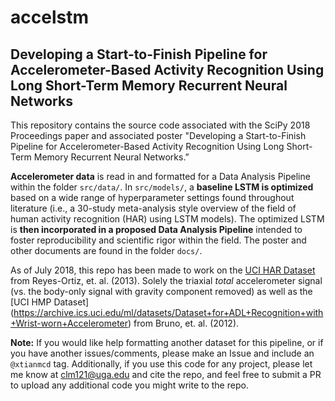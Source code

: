# accelstm
## Developing a Start-to-Finish Pipeline for Accelerometer-Based Activity Recognition Using Long Short-Term Memory Recurrent Neural Networks

This repository contains the source code associated with the SciPy 2018 Proceedings paper and associated poster "Developing a Start-to-Finish Pipeline for Accelerometer-Based Activity Recognition Using Long Short-Term Memory Recurrent Neural Networks.”

**Accelerometer data** is read in and formatted for a Data Analysis Pipeline within the folder `src/data/`.
In `src/models/`, a **baseline LSTM is optimized** based on a wide range of hyperparameter settings found throughout literature (i.e., a 30-study meta-analysis style overview of the field of human activity recognition (HAR) using LSTM models). 
The optimized LSTM is **then incorporated in a proposed Data Analysis Pipeline** intended to foster reproducibility and scientific rigor within the field.
The poster and other documents are found in the folder `docs/`. 

As of July 2018, this repo has been made to work on the [UCI HAR Dataset](https://archive.ics.uci.edu/ml/datasets/human+activity+recognition+using+smartphones) from Reyes-Ortiz, et. al. (2013). Solely the triaxial *total* accelerometer signal (vs. the body-only signal with gravity component removed) as well as the [UCI HMP Dataset] (https://archive.ics.uci.edu/ml/datasets/Dataset+for+ADL+Recognition+with+Wrist-worn+Accelerometer) from Bruno, et. al. (2012). 

**Note:** If you would like help formatting another dataset for this pipeline, or if you have another issues/comments, please make an Issue and include an `@xtianmcd` tag.
Additionally, if you use this code for any project, please let me know at clm121@uga.edu and cite the repo, and feel free to submit a PR to upload any additional code you might write to the repo. 

